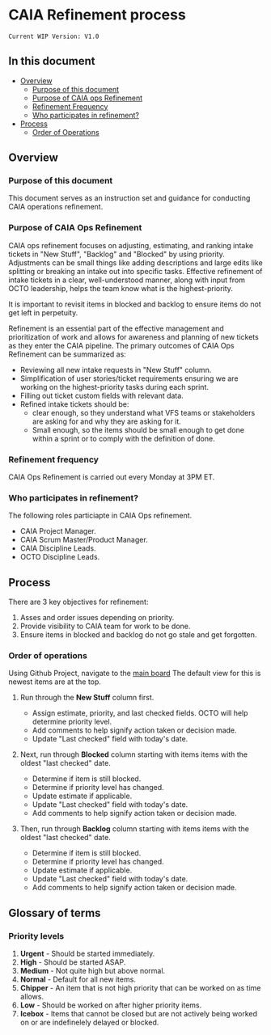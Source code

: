 # CAIA Refinement process
`Current WIP Version: V1.0`

## In this document
- [Overview](https://github.com/department-of-veterans-affairs/va.gov-team/blob/master/teams/CAIA/Ops/CAIA%20Refinement%20Process.md#overview)
  - [Purpose of this document](https://github.com/department-of-veterans-affairs/va.gov-team/blob/master/teams/CAIA/Ops/CAIA%20Refinement%20Process.md#purpose-of-this-document)
  - [Purpose of CAIA ops Refinement](https://github.com/department-of-veterans-affairs/va.gov-team/blob/master/teams/CAIA/Ops/CAIA%20Refinement%20Process.md#purpose-of-caia-ops-refinement)
  - [Refinement Frequency](https://github.com/department-of-veterans-affairs/va.gov-team/blob/master/teams/CAIA/Ops/CAIA%20Refinement%20Process.md#refinement-frequency)
  - [Who participates in refinement?](https://github.com/department-of-veterans-affairs/va.gov-team/blob/master/teams/CAIA/Ops/CAIA%20Refinement%20Process.md#who-participates-in-refinement)
- [Process](https://github.com/department-of-veterans-affairs/va.gov-team/blob/master/teams/CAIA/Ops/CAIA%20Refinement%20Process.md#process)
  - [Order of Operations](https://github.com/department-of-veterans-affairs/va.gov-team/blob/master/teams/CAIA/Ops/CAIA%20Refinement%20Process.md#order-of-operations) 


## Overview

### Purpose of this document
This document serves as an instruction set and guidance for conducting CAIA operations refinement.

### Purpose of CAIA Ops Refinement
CAIA ops refinement focuses on adjusting, estimating, and ranking intake tickets in "New Stuff", "Backlog" and "Blocked" by using priority. Adjustments can be small things like adding descriptions and large edits like splitting or breaking an intake out into specific tasks. Effective refinement of intake tickets in a clear, well-understood manner, along with input from OCTO leadership, helps the team know what is the highest-priority.

It is important to revisit items in blocked and backlog to ensure items do not get left in perpetuity.

Refinement is an essential part of the effective management and prioritization of work and allows for awareness and planning of new tickets as they  enter the CAIA pipeline.
The primary outcomes of CAIA Ops Refinement can be summarized as:
- Reviewing all new intake requests in "New Stuff" column.
- Simplification of user stories/ticket requirements ensuring we are working on the highest-priority tasks during each sprint.
- Filling out ticket custom fields with relevant data.
- Refined intake tickets should be:
  - clear enough, so they understand what VFS teams or stakeholders are asking for and why they are asking for it.
  - Small enough, so the items should be small enough to get done within a sprint or to comply with the definition of done.

### Refinement frequency
CAIA Ops Refinement is carried out every Monday at 3PM ET.

### Who participates in refinement?
The following roles particiapte in CAIA Ops refinement.
- CAIA Project Manager.
- CAIA Scrum Master/Product Manager.
- CAIA Discipline Leads.
- OCTO Discipline Leads.

## Process
There are 3 key objectives for refinement:
1. Asses and order issues depending on priority.
2. Provide visibility to CAIA team for work to be done.
3. Ensure items in blocked and backlog do not go stale and get forgotten.

### Order of operations
Using Github Project, navigate to the [main board](https://github.com/orgs/department-of-veterans-affairs/projects/929/views/1)
The default view for this is newest items are at the top.

1. Run through the **New Stuff** column first.
    - Assign estimate, priority, and last checked fields. OCTO will help determine priority level.
    - Add comments to help signify action taken or decision made.
    - Update "Last checked" field with today's date.

3. Next, run through **Blocked** column starting with items items with the oldest "last checked" date.
    - Determine if item is still blocked.
    - Determine if priority level has changed.
    - Update estimate if applicable.
    - Update "Last checked" field with today's date.
    - Add comments to help signify action taken or decision made.

4. Then, run through **Backlog** column starting with items items with the oldest "last checked" date.
    - Determine if item is still blocked.
    - Determine if priority level has changed.
    - Update estimate if applicable.
    - Update "Last checked" field with today's date.
    - Add comments to help signify action taken or decision made.

## Glossary of terms

### Priority levels

1. **Urgent** - Should be started immediately.
2. **High** - Should be started ASAP.
3. **Medium** - Not quite high but above normal.
4. **Normal** - Default for all new items.
5. **Chipper** - An item that is not high priority that can be worked on as time allows.
6. **Low** - Should be worked on after higher priority items.
7. **Icebox** - Items that cannot be closed but are not actively being worked on or are indefinelely delayed or blocked.



